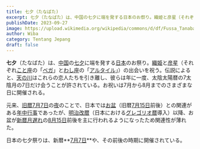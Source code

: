 ```yaml
---
title: 七夕（たなばた)
excerpt: 七夕（たなばた）は、中国の七夕に端を発する日本のお祭り。織姫と彦星（それぞれこと座の「ベガ」とわし座の「アルタイル」）の出会いを祝う。伝説によると、天の川はこれらの恋人たちを引き離し、彼らは年に一度、太陰太陽暦の7太陰月の7日だけ会うことが許されている。お祝いは7月から8月までのさまざまな日に開催される。
publishDate: 2023-09-27
image: https://upload.wikimedia.org/wikipedia/commons/d/df/Fussa_Tanabata_Festival-Tokyo.jpg
author: Wiba
category: Tentang Jepang
draft: false
---
```

**七夕**（たなばた）は、[中国](https://ja.wikipedia.org/wiki/%E4%B8%AD%E5%9B%BD "中国")の[七夕](https://ja.wikipedia.org/wiki/%E4%B8%83%E5%A4%95 "七夕")に端を発する[日本](https://ja.wikipedia.org/wiki/%E6%97%A5%E6%9C%AC "日本")のお祭り。[織姫](https://ja.wikipedia.org/wiki/%E7%B9%94%E5%A7%AB "織姫")と[彦星](https://ja.wikipedia.org/wiki/%E5%BD%A6%E6%98%9F "彦星")（それぞれ[こと座](https://ja.wikipedia.org/wiki/%E3%81%93%E3%81%A8%E5%BA%A7 "こと座")の「[ベガ](https://ja.wikipedia.org/wiki/%E3%83%99%E3%82%AC "ベガ")」と[わし座](https://ja.wikipedia.org/wiki/%E3%82%8F%E3%81%97%E5%BA%A7 "わし座")の「[アルタイル](https://ja.wikipedia.org/wiki/%E3%82%A2%E3%83%AB%E3%82%BF%E3%82%A4%E3%83%AB "アルタイル")」）の出会いを祝う。伝説によると、[天の川](https://ja.wikipedia.org/wiki/%E5%A4%A9%E3%81%AE%E5%B7%9D "天の川")はこれらの恋人たちを引き離し、彼らは年に一度、太陰太陽暦の7太陰月の7日だけ会うことが許されている。お祝いは7月から8月までのさまざまな日に開催される。

元来、[旧暦](https://ja.wikipedia.org/wiki/%E6%97%A7%E6%9A%A6 "旧暦")[7月7日](https://ja.wikipedia.org/wiki/7%E6%9C%887%E6%97%A5_(%E6%97%A7%E6%9A%A6) "7月7日 (旧暦)")の[夜](https://ja.wikipedia.org/wiki/%E5%A4%9C "夜")のことで、日本では[お盆](https://ja.wikipedia.org/wiki/%E3%81%8A%E7%9B%86 "お盆")（旧暦[7月15日](https://ja.wikipedia.org/wiki/7%E6%9C%8815%E6%97%A5_(%E6%97%A7%E6%9A%A6) "7月15日 (旧暦)")前後）との関連がある[年中行事](https://ja.wikipedia.org/wiki/%E5%B9%B4%E4%B8%AD%E8%A1%8C%E4%BA%8B "年中行事")であったが、[明治改暦](https://ja.wikipedia.org/wiki/%E6%98%8E%E6%B2%BB%E6%94%B9%E6%9A%A6 "明治改暦")（日本における[グレゴリオ暦](https://ja.wikipedia.org/wiki/%E3%82%B0%E3%83%AC%E3%82%B4%E3%83%AA%E3%82%AA%E6%9A%A6 "グレゴリオ暦")導入）以降、お盆が[新暦](https://ja.wikipedia.org/wiki/%E6%96%B0%E6%9A%A6 "新暦")[月遅れ](https://ja.wikipedia.org/wiki/%E6%9C%88%E9%81%85%E3%82%8C "月遅れ")の[8月15日](https://ja.wikipedia.org/wiki/8%E6%9C%8815%E6%97%A5 "8月15日")前後を主に行われるようになったため関連性が薄れた。

日本の七夕祭りは、新暦**[7月7日](https://ja.wikipedia.org/wiki/7%E6%9C%887%E6%97%A5 "7月7日")**や、その前後の時期に開催されている。